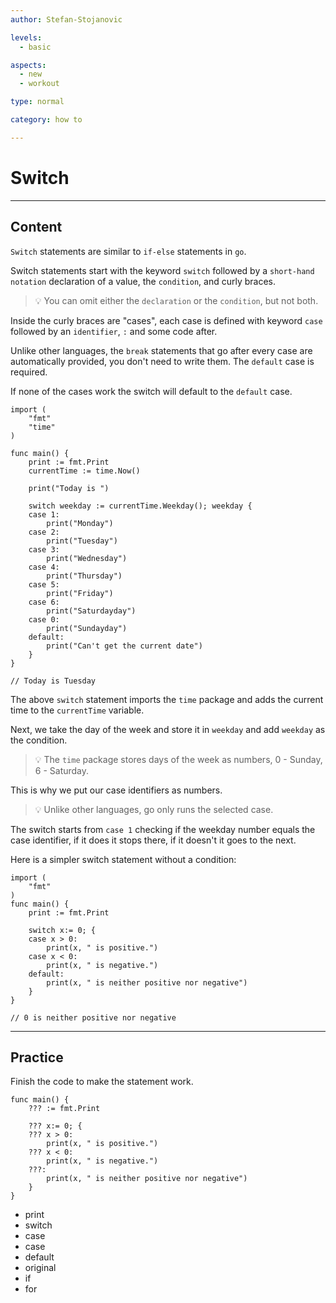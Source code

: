 ```yaml
---
author: Stefan-Stojanovic

levels:
  - basic

aspects:
  - new
  - workout

type: normal

category: how to

---
```


# Switch

---
## Content

`Switch` statements are similar to `if-else` statements in `go`. 

Switch statements start with the keyword `switch` followed by a `short-hand notation` declaration of a value, the `condition`, and curly braces.

> 💡 You can omit either the `declaration` or the `condition`, but not both.

Inside the curly braces are "cases", each case is defined with keyword `case` followed by an `identifier`, `:` and some code after.

Unlike other languages, the `break` statements that go after every case are automatically provided, you don't need to write them. The `default` case is required.

If none of the cases work the switch will default to the `default` case.

```golang
import (
	"fmt"
	"time"
)

func main() {
	print := fmt.Print
	currentTime := time.Now()

	print("Today is ")
		
	switch weekday := currentTime.Weekday(); weekday {
	case 1:
		print("Monday")
	case 2:
		print("Tuesday")
	case 3:
		print("Wednesday")
	case 4:
		print("Thursday")
	case 5:
		print("Friday")	
	case 6:
		print("Saturdayday")
	case 0:
		print("Sundayday")
	default: 
		print("Can't get the current date")
	}
}

// Today is Tuesday
```


The above `switch` statement imports the `time` package and adds the current time to the `currentTime` variable.

Next, we take the day of the week and store it in `weekday` and add `weekday` as the condition. 

> 💡 The `time` package stores days of the week as numbers, 0 - Sunday, 6 - Saturday.

This is why we put our case identifiers as numbers.

> 💡 Unlike other languages, go only runs the selected case.

The switch starts from `case 1` checking if the weekday number equals the case identifier, if it does it stops there, if it doesn't it goes to the next.


Here is a simpler switch statement without a condition:
```golang
import (
	"fmt"
)
func main() {
	print := fmt.Print
		
	switch x:= 0; {
	case x > 0:
		print(x, " is positive.")
	case x < 0:
		print(x, " is negative.")
	default: 
		print(x, " is neither positive nor negative")
	}
}

// 0 is neither positive nor negative
```



---
## Practice

Finish the code to make the statement work.

```golang
func main() {
	??? := fmt.Print
		
	??? x:= 0; {
	??? x > 0:
		print(x, " is positive.")
	??? x < 0:
		print(x, " is negative.")
	???: 
		print(x, " is neither positive nor negative")
	}
}
```

* print
* switch
* case
* case
* default
* original
* if
* for